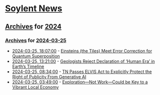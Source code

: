# [Soylent News](../../../README.md)

## [Archives](../../index.md) for [2024](../index.md)

### [Archives](../../index.md) for [2024-03-25](index.md)

* [2024-03-25, 18:07:00](https://soylentnews.org/article.pl?sid=24/03/24/2040238&from=rss) - [Einsteins (the Tiles) Meet Error Correction for Quantum Superposition](https://soylentnews.org/article.pl?sid=24/03/24/2040238&from=rss)
* [2024-03-25, 13:21:00](https://soylentnews.org/article.pl?sid=24/03/24/0419223&from=rss) - [Geologists Reject Declaration of ‘Human Era’ in Earth’s Timeline](https://soylentnews.org/article.pl?sid=24/03/24/0419223&from=rss)
* [2024-03-25, 08:34:00](https://soylentnews.org/article.pl?sid=24/03/24/0356200&from=rss) - [TN Passes ELVIS Act to Explicitly Protect the Right of Publicity From Generative AI](https://soylentnews.org/article.pl?sid=24/03/24/0356200&from=rss)
* [2024-03-25, 03:49:00](https://soylentnews.org/article.pl?sid=24/03/24/0350235&from=rss) - [Exploration—Not Work—Could be Key to a Vibrant Local Economy](https://soylentnews.org/article.pl?sid=24/03/24/0350235&from=rss)
